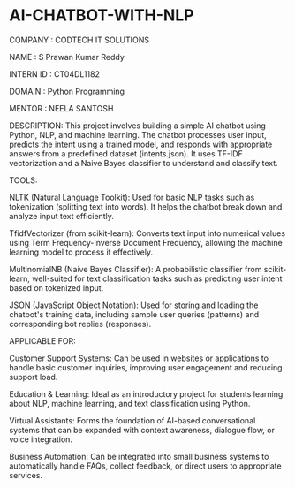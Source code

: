 # AI-CHATBOT-WITH-NLP

COMPANY : CODTECH IT SOLUTIONS

NAME : S Prawan Kumar Reddy

INTERN ID : CT04DL1182

DOMAIN : Python Programming

MENTOR : NEELA SANTOSH



DESCRIPTION:
This project involves building a simple AI chatbot using Python, NLP, and machine learning. The chatbot processes user input, predicts the intent using a trained model, and responds with appropriate answers from a predefined dataset (intents.json). It uses TF-IDF vectorization and a Naive Bayes classifier to understand and classify text.


TOOLS:


NLTK (Natural Language Toolkit):
Used for basic NLP tasks such as tokenization (splitting text into words). It helps the chatbot break down and analyze input text efficiently.

TfidfVectorizer (from scikit-learn):
Converts text input into numerical values using Term Frequency-Inverse Document Frequency, allowing the machine learning model to process it effectively.

MultinomialNB (Naive Bayes Classifier):
A probabilistic classifier from scikit-learn, well-suited for text classification tasks such as predicting user intent based on tokenized input.

JSON (JavaScript Object Notation):
Used for storing and loading the chatbot's training data, including sample user queries (patterns) and corresponding bot replies (responses).



APPLICABLE FOR:


Customer Support Systems:
Can be used in websites or applications to handle basic customer inquiries, improving user engagement and reducing support load.

Education & Learning:
Ideal as an introductory project for students learning about NLP, machine learning, and text classification using Python.

Virtual Assistants:
Forms the foundation of AI-based conversational systems that can be expanded with context awareness, dialogue flow, or voice integration.

Business Automation:
Can be integrated into small business systems to automatically handle FAQs, collect feedback, or direct users to appropriate services.
